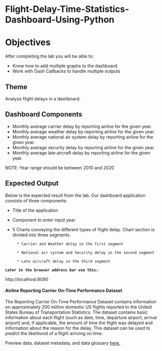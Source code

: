 # Flight-Delay-Time-Statistics-Dashboard-Using-Python



# Objectives
<div class="alert alert-block alert-info" >
After completing the lab you will be able to:

* Know how to add multiple graphs to the dashboard
* Work with Dash Callbacks to handle multiple outputs
</div>

## Theme
Analyze flight delays in a dashboard.

## Dashboard Components

* Monthly average carrier delay by reporting airline for the given year.
* Monthly average weather delay by reporting airline for the given year.
* Monthly average national air system delay by reporting airline for the given year.
* Monthly average security delay by reporting airline for the given year.
* Monthly average late aircraft delay by reporting airline for the given year.

NOTE: Year range should be between 2010 and 2020

## Expected Output

Below is the expected result from the lab. Our dashboard application consists of three components:

* Title of the application
* Component to enter input year
* 5 Charts conveying the different types of flight delay. Chart section is divided into three segments.

        * Carrier and Weather delay in the first segment
        
        * National air system and Security delay in the second segment
        
        * Late aircraft delay in the third segment
__`Later in the browser address bar use this:`__

http://localhost:8090

#### Airline Reporting Carrier On-Time Performance Dataset

The Reporting Carrier On-Time Performance Dataset contains information on approximately 200 million domestic US flights reported to the United States Bureau of Transportation Statistics. The dataset contains basic information about each flight (such as date, time, departure airport, arrival airport) and, if applicable, the amount of time the flight was delayed and information about the reason for the delay. This dataset can be used to predict the likelihood of a flight arriving on time.

Preview data, dataset metadata, and data glossary [here.](https://dax-cdn.cdn.appdomain.cloud/dax-airline/1.0.1/data-preview/index.html)
